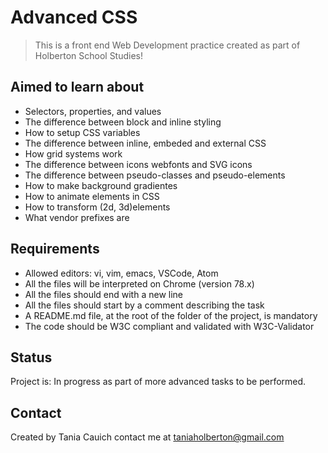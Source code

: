 # Advanced CSS
> This is a front end Web Development practice created as part of Holberton School Studies!

## Aimed to learn about
* Selectors, properties, and values
* The difference between block and inline styling
* How to setup CSS variables
* The difference between inline, embeded and external CSS
* How grid systems work
* The difference between icons webfonts and SVG icons
* The difference between pseudo-classes and pseudo-elements
* How to make background gradientes
* How to animate elements in CSS
* How to transform (2d, 3d)elements
* What vendor prefixes are

## Requirements
* Allowed editors: vi, vim, emacs, VSCode, Atom
* All the files will be interpreted on Chrome (version 78.x)
* All the files should end with a new line
* All the files should start by a comment describing the task
* A README.md file, at the root of the folder of the project, is mandatory
* The code should be W3C compliant and validated with W3C-Validator

## Status
Project is: In progress as part of more advanced tasks to be performed.

## Contact
Created by Tania Cauich contact me at taniaholberton@gmail.com